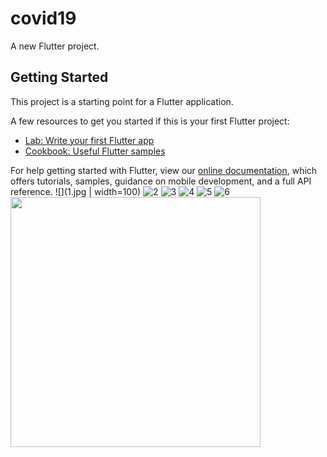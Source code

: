 # covid19

A new Flutter project.

## Getting Started

This project is a starting point for a Flutter application.

A few resources to get you started if this is your first Flutter project:

- [Lab: Write your first Flutter app](https://flutter.dev/docs/get-started/codelab)
- [Cookbook: Useful Flutter samples](https://flutter.dev/docs/cookbook)

For help getting started with Flutter, view our
[online documentation](https://flutter.dev/docs), which offers tutorials,
samples, guidance on mobile development, and a full API reference.
![](1.jpg | width=100)
![2](2.jpg)
![3](3.jpg)
![4](4.jpg)
![5](5.jpg)
![6](6.jpg)
<img src="https://github.com/mostafaghorab11/covid19_app/blob/main/2.jpg" width="400" />
